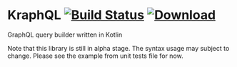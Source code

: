 # KraphQL [![Build Status](https://travis-ci.org/taskworld/kraph.svg?branch=master)](https://travis-ci.org/taskworld/kraph)  [ ![Download](https://api.bintray.com/packages/tw/maven/kraph/images/download.svg) ](https://bintray.com/tw/maven/kraph/_latestVersion)
GraphQL query builder written in Kotlin

Note that this library is still in alpha stage. The syntax usage may subject to change. Please see the example from unit tests file for now.
